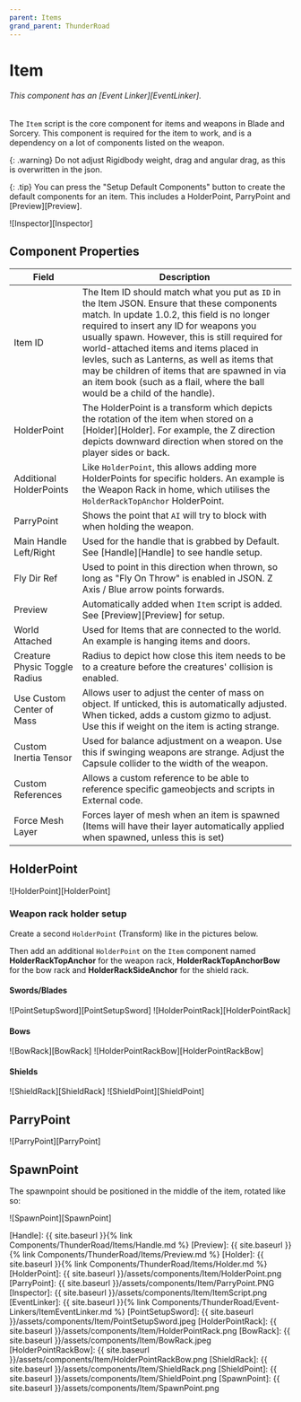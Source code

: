 ```yaml
---
parent: Items
grand_parent: ThunderRoad
---
```

# Item

###### This component has an [Event Linker][EventLinker].

The `Item` script is the core component for items and weapons in Blade and Sorcery. This component is required for the item to work, and is a dependency on a lot of components listed on the weapon.

{: .warning}
Do not adjust Rigidbody weight, drag and angular drag, as this is overwritten in the json.

{: .tip}
You can press the "Setup Default Components" button to create the default components for an item. This includes a HolderPoint, ParryPoint and [Preview][Preview].

![Inspector][Inspector]

## Component Properties

| Field                             | Description
| ---                               | ---
| Item ID                           | The Item ID should match what you put as `ID` in the Item JSON. Ensure that these components match. In update 1.0.2, this field is no longer required to insert any ID for weapons you usually spawn. However, this is still required for world-attached items and items placed in levles, such as Lanterns, as well as items that may be children of items that are spawned in via an item book (such as a flail, where the ball would be a child of the handle).
| HolderPoint                       | The HolderPoint is a transform which depicts the rotation of the item when stored on a [Holder][Holder]. For example, the Z direction depicts downward direction when stored on the player sides or back.
| Additional HolderPoints           | Like `HolderPoint`, this allows adding more HolderPoints for specific holders. An example is the Weapon Rack in home, which utilises the `HolderRackTopAnchor` HolderPoint.
| ParryPoint                        | Shows the point that `AI` will try to block with when holding the weapon.
| Main Handle Left/Right            | Used for the handle that is grabbed by Default. See [Handle][Handle] to see handle setup.
| Fly Dir Ref                       | Used to point in this direction when thrown, so long as "Fly On Throw" is enabled in JSON. Z Axis / Blue arrow points forwards.
| Preview                           | Automatically added when `Item` script is added. See [Preview][Preview] for setup.
| World Attached                    | Used for Items that are connected to the world. An example is hanging items and doors.
| Creature Physic Toggle Radius     | Radius to depict how close this item needs to be to a creature before the creatures' collision is enabled.
| Use Custom Center of Mass         | Allows user to adjust the center of mass on object. If unticked, this is automatically adjusted. When ticked, adds a custom gizmo to adjust. Use this if weight on the item is acting strange.
| Custom Inertia Tensor             | Used for balance adjustment on a weapon. Use this if swinging weapons are strange. Adjust the Capsule collider to the width of the weapon.
| Custom References                 | Allows a custom reference to be able to reference specific gameobjects and scripts in External code.
| Force Mesh Layer                  | Forces layer of mesh when an item is spawned (Items will have their layer automatically applied when spawned, unless this is set)

## HolderPoint

![HolderPoint][HolderPoint]

### Weapon rack holder setup

Create a second `HolderPoint` (Transform) like in the pictures below.

Then add an additional `HolderPoint` on the `Item` component named **HolderRackTopAnchor** for the weapon rack, **HolderRackTopAnchorBow** for the bow rack and **HolderRackSideAnchor** for the shield rack.

#### Swords/Blades

![PointSetupSword][PointSetupSword]
![HolderPointRack][HolderPointRack]

#### Bows

![BowRack][BowRack]
![HolderPointRackBow][HolderPointRackBow]

#### Shields

![ShieldRack][ShieldRack]
![ShieldPoint][ShieldPoint]

## ParryPoint

![ParryPoint][ParryPoint]

## SpawnPoint

The spawnpoint should be positioned in the middle of the item, rotated like so:

![SpawnPoint][SpawnPoint]


[Handle]: {{ site.baseurl }}{% link Components/ThunderRoad/Items/Handle.md %}
[Preview]: {{ site.baseurl }}{% link Components/ThunderRoad/Items/Preview.md %}
[Holder]: {{ site.baseurl }}{% link Components/ThunderRoad/Items/Holder.md %}
[HolderPoint]: {{ site.baseurl }}/assets/components/Item/HolderPoint.png
[ParryPoint]: {{ site.baseurl }}/assets/components/Item/ParryPoint.PNG
[Inspector]: {{ site.baseurl }}/assets/components/Item/ItemScript.png
[EventLinker]: {{ site.baseurl }}{% link Components/ThunderRoad/Event-Linkers/ItemEventLinker.md %}
[PointSetupSword]: {{ site.baseurl }}/assets/components/Item/PointSetupSword.jpeg
[HolderPointRack]: {{ site.baseurl }}/assets/components/Item/HolderPointRack.png
[BowRack]: {{ site.baseurl }}/assets/components/Item/BowRack.jpeg
[HolderPointRackBow]: {{ site.baseurl }}/assets/components/Item/HolderPointRackBow.png
[ShieldRack]: {{ site.baseurl }}/assets/components/Item/ShieldRack.png
[ShieldPoint]: {{ site.baseurl }}/assets/components/Item/ShieldPoint.png
[SpawnPoint]: {{ site.baseurl }}/assets/components/Item/SpawnPoint.png